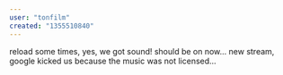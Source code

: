 ```yaml
---
user: "tonfilm"
created: "1355510840"
---
```


reload some times, yes, we got sound! should be on now... new stream, google kicked us because the music was not licensed...
